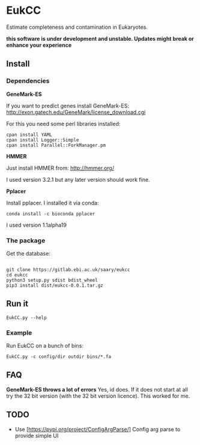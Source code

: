 # EukCC

Estimate completeness and contamination in Eukaryotes.

**this software is under development and unstable. Updates might break or 
enhance your experience**

## Install

### Dependencies

**GeneMark-ES**

If you want to predict genes install GeneMark-ES: http://exon.gatech.edu/GeneMark/license_download.cgi

For this you need some perl libraries installed:

```
cpan install YAML
cpan install Logger::Simple
cpan install Parallel::ForkManager.pm
```

**HMMER**

Just install HMMER from: http://hmmer.org/

I used version 3.2.1 but any later version should work fine.


**Pplacer**

Install pplacer. I installed it via conda:

```
conda install -c bioconda pplacer 
```

I used version 1.1alpha19

### The package

Get the database:

```

```

```
git clone https://gitlab.ebi.ac.uk/saary/eukcc
cd eukcc
python3 setup.py sdist bdist_wheel
pip3 install dist/eukcc-0.0.1.tar.gz
```

## Run it

```
EukCC.py --help
```

### Example

Run EukCC on a bunch of bins:

```
EukCC.py -c config/dir outdir bins/*.fa
```



## FAQ

**GeneMark-ES throws a lot of errors**
Yes, id does. If it does not start at all try the 32 bit version 
(with the 32 bit version licence). This worked for me.


## TODO
- Use [https://pypi.org/project/ConfigArgParse/] Config arg parse to provide simple UI

